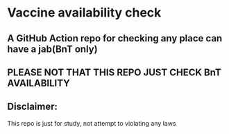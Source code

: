 # Vaccine availability check

## A GitHub Action repo for checking any place can have a jab(BnT only)

## PLEASE NOT THAT THIS REPO JUST CHECK BnT AVAILABILITY

## Disclaimer:
This repo is just for study, not attempt to violating any laws